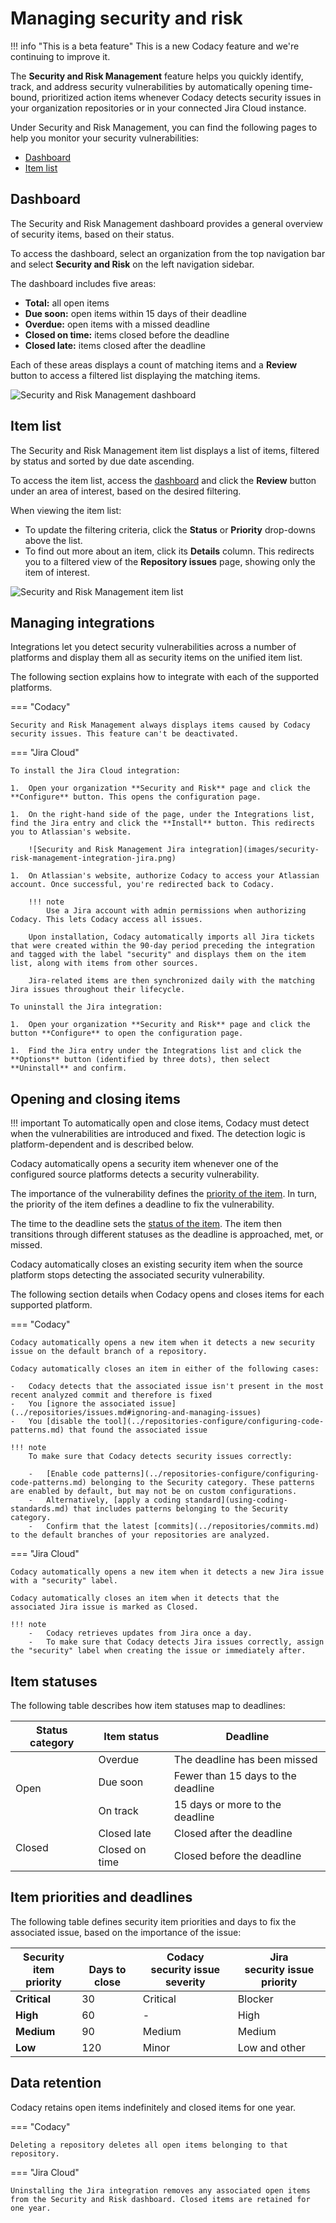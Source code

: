 # Managing security and risk

!!! info "This is a beta feature"
    This is a new Codacy feature and <span class="skip-vale">we're</span> continuing to improve it.

The **Security and Risk Management** feature helps you <span class="skip-vale">quickly</span> identify, track, and address security vulnerabilities by automatically opening time-bound, prioritized action items whenever Codacy detects security issues in your organization repositories or in your connected Jira Cloud instance.

Under Security and Risk Management, you can find the following pages to help you monitor your security vulnerabilities:

-   [Dashboard](#dashboard)
-   [Item list](#item-list)

## Dashboard

The Security and Risk Management dashboard provides a general overview of security items, based on their status.

To access the dashboard, select an organization from the top navigation bar and select **Security and Risk** on the left navigation sidebar.

The dashboard includes five areas:

-   **Total:** all open items
-   **Due soon:** open items within 15 days of their deadline
-   **Overdue:** open items with a missed deadline
-   **Closed on time:** items closed before the deadline
-   **Closed late:** items closed after the deadline

Each of these areas displays a count of matching items and a **Review** button to access a filtered list displaying the matching items.

![Security and Risk Management dashboard](images/security-risk-management-dashboard.png)

## Item list

The Security and Risk Management item list displays a list of items, filtered by status and sorted by due date ascending.

To access the item list, access the [dashboard](#dashboard) and click the **Review** button under an area of interest, based on the desired filtering.

When viewing the item list:

-   To update the filtering criteria, click the **Status** or **Priority** drop-downs above the list.
-   To find out more about an item, click its **Details** column. This redirects you to a filtered view of the **Repository issues** page, showing only the item of interest.

![Security and Risk Management item list](images/security-risk-management-item-list.png)

## Managing integrations

Integrations let you detect security vulnerabilities across a number of platforms and display them all as security items on the unified item list.

The following section explains how to integrate with each of the supported platforms.

=== "Codacy"

    Security and Risk Management always displays items caused by Codacy security issues. This feature can't be deactivated.

=== "Jira Cloud"

    To install the Jira Cloud integration:

    1.  Open your organization **Security and Risk** page and click the **Configure** button. This opens the configuration page.

    1.  On the right-hand side of the page, under the Integrations list, find the Jira entry and click the **Install** button. This redirects you to Atlassian's website.

        ![Security and Risk Management Jira integration](images/security-risk-management-integration-jira.png)

    1.  On Atlassian's website, authorize Codacy to access your Atlassian account. Once successful, you're redirected back to Codacy.

        !!! note
            Use a Jira account with admin permissions when authorizing Codacy. This lets Codacy access all issues.

        Upon installation, Codacy automatically imports all Jira tickets that were created within the 90-day period preceding the integration and tagged with the label "security" and displays them on the item list, along with items from other sources.
        
        Jira-related items are then synchronized daily with the matching Jira issues throughout their lifecycle.

    To uninstall the Jira integration:

    1.  Open your organization **Security and Risk** page and click the button **Configure** to open the configuration page.

    1.  Find the Jira entry under the Integrations list and click the **Options** button (identified by three dots), then select **Uninstall** and confirm.

## Opening and closing items

!!! important
    To automatically open and close items, Codacy must detect when the vulnerabilities are introduced and fixed. The detection logic is platform-dependent and is described below.

Codacy automatically opens a security item whenever one of the configured source platforms detects a security vulnerability.

The importance of the vulnerability defines the [priority of the item](#item-priorities-and-deadlines). In turn, the priority of the item defines a deadline to fix the vulnerability.

The time to the deadline sets the [status of the item](#item-statuses). The item then transitions through different statuses as the deadline is approached, met, or missed.

Codacy automatically closes an existing security item when the source platform stops detecting the associated security vulnerability.

The following section details when Codacy opens and closes items for each supported platform.

=== "Codacy"

    Codacy automatically opens a new item when it detects a new security issue on the default branch of a repository.

    Codacy automatically closes an item in either of the following cases:
    
    -   Codacy detects that the associated issue isn't present in the most recent analyzed commit and therefore is fixed
    -   You [ignore the associated issue](../repositories/issues.md#ignoring-and-managing-issues)
    -   You [disable the tool](../repositories-configure/configuring-code-patterns.md) that found the associated issue

    !!! note
        To make sure that Codacy detects security issues correctly:

        -   [Enable code patterns](../repositories-configure/configuring-code-patterns.md) belonging to the Security category. These patterns are enabled by default, but may not be on custom configurations.
        -   Alternatively, [apply a coding standard](using-coding-standards.md) that includes patterns belonging to the Security category.
        -   Confirm that the latest [commits](../repositories/commits.md) to the default branches of your repositories are analyzed.

=== "Jira Cloud"

    Codacy automatically opens a new item when it detects a new Jira issue with a "security" label.

    Codacy automatically closes an item when it detects that the associated Jira issue is marked as Closed.

    !!! note
        -   Codacy retrieves updates from Jira once a day.
        -   To make sure that Codacy detects Jira issues correctly, assign the "security" label when creating the issue or immediately after.

## Item statuses

The following table describes how item statuses map to deadlines:

<table>
    <thead>
        <tr>
            <th>Status category</th>
            <th>Item status</th>
            <th>Deadline</th>
        </tr>
    </thead>
    <tbody>
        <tr>
            <td rowspan="3">Open</td>
            <td>Overdue</td>
            <td>The deadline has been missed</td>
        </tr>
        <tr>
            <td>Due soon</td>
            <td>Fewer than 15 days to the deadline</td>
        </tr>
        <tr>
            <td>On track</td>
            <td>15 days or more to the deadline</td>
        </tr>
        <tr>
            <td rowspan="2">Closed</td>
            <td>Closed late</td>
            <td>Closed after the deadline</td>
        </tr>
        <tr>
            <td>Closed on time</td>
            <td>Closed before the deadline</td>
        </tr>
    </tbody>
</table>

## Item priorities and deadlines

The following table defines security item priorities and days to fix the associated issue, based on the importance of the issue:

| **Security item<br/>priority** | <br/>Days to close | Codacy<br/>security issue severity | Jira<br/>security issue priority |
|--------------------------------|--------------------|------------------------------------|----------------------------------|
| **Critical**                   | 30                 | Critical                           | Blocker                          |
| **High**                       | 60                 | -                                  | High                             |
| **Medium**                     | 90                 | Medium                             | Medium                           |
| **Low**                        | 120                | Minor                              | Low and other                    |

## Data retention

Codacy retains open items indefinitely and closed items for one year.

=== "Codacy"

    Deleting a repository deletes all open items belonging to that repository.

=== "Jira Cloud"

    Uninstalling the Jira integration removes any associated open items from the Security and Risk dashboard. Closed items are retained for one year.
